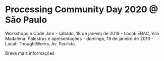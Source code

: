 # Processing Community Day 2020 @ São Paulo

Workshops e Code Jam - sábado, 18 de janeiro de 2019 - Local: EBAC, Vila Madalena.
Palestras e apresentações - domingo, 19 de janeiro de 2019 - Local: ThoughtWorks, Av. Paulista.

Breve mais informações
